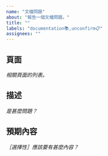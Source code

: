 ```yaml
---
name: "文檔問題"
about: "報告一個文檔問題。"
title: ""
labels: "documentation📚,unconfirm📋"
assignees: ""
---
```

## 頁面

*相關頁面的列表。*



## 描述

*是甚麼問題？*



## 預期內容

*［選擇性］應該要有甚麼內容？*


